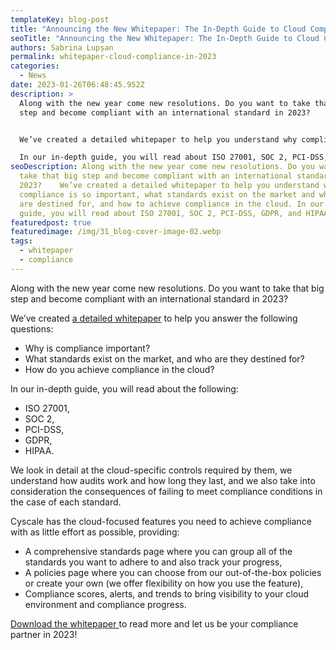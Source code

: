 ```yaml
---
templateKey: blog-post
title: "Announcing the New Whitepaper: The In-Depth Guide to Cloud Compliance in 2023"
seoTitle: "Announcing the New Whitepaper: The In-Depth Guide to Cloud Compliance in 2023"
authors: Sabrina Lupșan
permalink: whitepaper-cloud-compliance-in-2023
categories:
  - News
date: 2023-01-26T06:48:45.952Z
description: >
  Along with the new year come new resolutions. Do you want to take that big
  step and become compliant with an international standard in 2023?  


  We’ve created a detailed whitepaper to help you understand why compliance is so important, what standards exist on the market and who they are destined for, and how to achieve compliance in the cloud.

  In our in-depth guide, you will read about ISO 27001, SOC 2, PCI-DSS, GDPR, and HIPAA.
seoDescription: Along with the new year come new resolutions. Do you want to
  take that big step and become compliant with an international standard in
  2023?    We’ve created a detailed whitepaper to help you understand why
  compliance is so important, what standards exist on the market and who they
  are destined for, and how to achieve compliance in the cloud. In our in-depth
  guide, you will read about ISO 27001, SOC 2, PCI-DSS, GDPR, and HIPAA.
featuredpost: true
featuredimage: /img/31_blog-cover-image-02.webp
tags:
  - whitepaper
  - compliance
---
```

<!--StartFragment-->

Along with the new year come new resolutions. Do you want to take that big step and become compliant with an international standard in 2023?  

We’ve created [a detailed whitepaper](https://cyscale.com/whitepaper/the-complete-guide-to-cloud-compliance/) to help you answer the following questions: 

* Why is compliance important? 
* What standards exist on the market, and who are they destined for? 
* How do you achieve compliance in the cloud? 

In our in-depth guide, you will read about the following: 

* ISO 27001,  
* SOC 2, 
* PCI-DSS, 
* GDPR, 
* HIPAA. 

We look in detail at the cloud-specific controls required by them, we understand how audits work and how long they last, and we also take into consideration the consequences of failing to meet compliance conditions in the case of each standard. 

Cyscale has the cloud-focused features you need to achieve compliance with as little effort as possible, providing: 

* A comprehensive standards page where you can group all of the standards you want to adhere to and also track your progress, 
* A policies page where you can choose from our out-of-the-box policies or create your own (we offer flexibility on how you use the feature), 
* Compliance scores, alerts, and trends to bring visibility to your cloud environment and compliance progress. 

[Download the whitepaper ](https://cyscale.com/whitepaper/the-complete-guide-to-cloud-compliance/)to read more and let us be your compliance partner in 2023! 

<!--EndFragment-->
